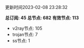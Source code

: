 更新时间2023-02-08 23:28:32

**总订阅: 45**
**总节点: 682**
**有效节点: 113**
- v2ray节点: 105
- trojan节点: 7
- ss节点: 1
